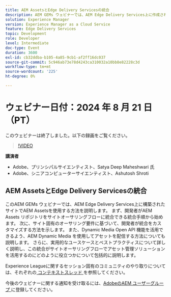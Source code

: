 ```yaml
---
title: AEM AssetsとEdge Delivery Servicesの統合
description: AEM GEMs ウェビナーでは、AEM Edge Delivery Services上に作成されたサイトへのAEM Assetsの統合、統合のカスタマイズ、Open API を使用したAEM Dynamic Media を使用したアセットの配信、実践的なユースケースとベストプラクティスの検討について説明します。
solution: Experience Manager
version: Experience Manager as a Cloud Service
feature: Edge Delivery Services
topic: Development
role: Developer
level: Intermediate
doc-type: Event
duration: 3600
exl-id: cb32ddba-b105-4a85-9cb1-af2ff16dc037
source-git-commit: 5c946ab73e78d4243ca310032a10bb8e82228c3d
workflow-type: tm+mt
source-wordcount: '225'
ht-degree: 0%

---
```



# ウェビナー日付：2024 年 8 月 21 日（PT）

このウェビナーは終了しました。以下の録画をご覧ください。

>[!VIDEO](https://video.tv.adobe.com/v/3433046/?quality=12&learn=on)

**講演者**

* Adobe、プリンシパルサイエンティスト、Satya Deep Maheshwari 氏
* Adobe、シニアコンピューターサイエンティスト、Ashutosh Shroti

## AEM AssetsとEdge Delivery Servicesの統合

このAEM GEMs ウェビナーでは、AEM Edge Delivery Services上に構築されたサイトでAEM Assetsを使用する方法を説明します。  まず、開発者がAEM Assets リポジトリをサイトオーサリングフローに統合できる統合手順から始めます。 次に、サイト固有のオーサリング要件に基づいて、開発者が統合をカスタマイズする方法を示します。 また、Dynamic Media Open API 機能を活用できるよう、AEM Dynamic Media を使用してアセットを配信する方法についても説明します。 さらに、実用的なユースケースとベストプラクティスについて詳しく説明し、この統合がサイトオーサリングフローでアセット管理ソリューションを活用するのにどのように役立つかについて包括的に説明します。

Experience Leagueに関するセッション固有のコミュニティのやり取りについては、それぞれの [&#x200B; コンテキストスレッド &#x200B;](https://adobe.ly/3LSCVfX) を参照してください。

今後のウェビナーに関する通知を受け取るには、[AdobeのAEM ユーザーグループ &#x200B;](https://aem-augs.adobe.com/) に登録してください。
